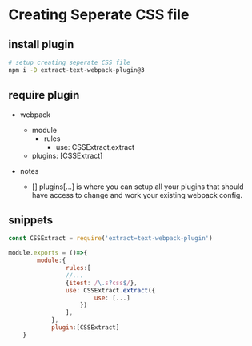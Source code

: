 # Creating Seperate CSS file

## install plugin

```bash
# setup creating seperate CSS file
npm i -D extract-text-webpack-plugin@3
```

## require plugin

- webpack

  - module
    - rules
      - use: CSSExtract.extract
  - plugins: [CSSExtract]

- notes
  - [] plugins[...] is where you can setup all your plugins that should have access to change and work your existing webpack config.

## snippets

```js
const CSSExtract = require('extract=text-webpack-plugin')

module.exports = ()=>{
        module:{
                rules:[
                //...
                {itest: /\.s?css$/},
                use: CSSExtract.extract({
                        use: [...]
                    })
                ],
            },
            plugin:[CSSExtract]
    }

```
